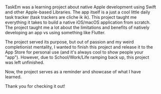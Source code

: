 TaskEm was a learning project about native Apple development using Swift and other Apple-based Libraries. The app itself is a just a cool little daily task tracker (task trackers are cliche ik ik). This project taught me everything it takes to build a native iOS/macOS application from scratch. 
The project taught me a lot about the limitations and benefits of natively developing an app vs using something like Flutter. 

The project served its purpose, but out of passion and my weird completionist mentality, I wanted to finish this project and release it to the App Store for personal use (and it's always cool to show people your "app"). However, due to School/Work/Life ramping back up, this project was left unfinished.

Now, the project serves as a reminder and showcase of what I have learned. 

Thank you for checking it out!
